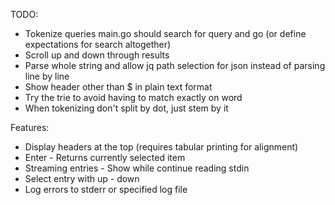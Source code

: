 
TODO:

- Tokenize queries main.go should search for query and go (or define expectations for search altogether)
- Scroll up and down through results
- Parse whole string and allow jq path selection for json instead of parsing line by line
- Show header other than $ in plain text format
- Try the trie to avoid having to match exactly on word
- When tokenizing don't split by dot, just stem by it

Features:

- Display headers at the top (requires tabular printing for alignment)
- Enter - Returns currently selected item
- Streaming entries - Show while continue reading stdin
- Select entry with up - down
- Log errors to stderr or specified log file 
